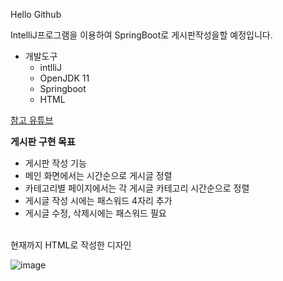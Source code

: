 Hello Github

IntelliJ프로그램을 이용하여 SpringBoot로 게시판작성을할 예정입니다.

* 개발도구
  * intlliJ
  * OpenJDK 11
  * Springboot 
  * HTML 
 
<a href="https://www.youtube.com/c/%EB%B0%B1%EA%B8%B0%EC%84%A0/videos">참고 유튜브</a>

<B style="font-size: 15px">게시판 구현 목표</b>
* 게시판 작성 기능
* 메인 화면에서는 시간순으로 게시글 정렬
* 카테고리별 페이지에서는 각 게시글 카테고리 시간순으로 정렬
* 게시글 작성 시에는 패스워드 4자리 추가
* 게시글 수정, 삭제시에는 패스워드 필요

<br>
현재까지 HTML로 작성한 디자인

![image](https://user-images.githubusercontent.com/87315665/125430435-4a45b4d0-7a3f-4ca9-8755-9d097a303f80.png)

